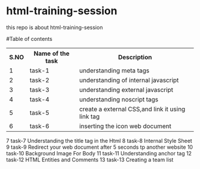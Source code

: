# html-training-session
this repo is about html-training-session

#Table of contents

<table>
  <tr>
    <th>S.NO</th>
    <th>Name of the task</th>
    <th>Description</th>
  </tr>
  <tr>
    <td>1</td>
    <td>task-1</td>
    <td>understanding meta tags</td>
  </tr>
  <tr>
    <td>2</td>
    <td>task-2</td>
    <td>understanding of internal javascript</td>
  </tr>
  <tr>
    <td>3</td>
    <td>task-3</td>
    <td>understanding external javascript</td>
  </tr>
  <tr>
    <td>4</td>
    <td>task-4</td>
    <td>understanding noscript tags</td>
  </tr>
  <tr>
  <td>5</td>
  <td>task-5</td>
  <td>create a external CSS,and link it using link tag</td>
  </tr>
  <tr>
  <td>6</td>
  <td>task-6</td>
  <td>inserting the icon web document</td>
  </tr>
 </table>
 <tr>
    <td>7</td>
    <td>task-7</td>
    <td>Understanding the title tag in the Html</td>
  </tr>
  <tr>
    <td>8</td>
    <td>task-8</td>
    <td>Internal Style Sheet </td>
  </tr>
  <tr>
    <td>9</td>
    <td>task-9</td>
    <td>Redirect your web document after 5 seconds tp another website</td>
  </tr>
  <tr>
    <td>10</td>
    <td>task-10</td>
    <td>Background Image For Body</td>
  </tr>
  <tr>
    <td>11</td>
    <td>task-11</td>
    <td>Understanding anchor tag</td>
  </tr>
  <tr>
    <td>12</td>
    <td>task-12</td>
    <td>HTML Entities and Comments</td>
  </tr>
  <tr>
  <td>13</td>
  <td>task-13</td>
  <td>Creating a team list </td>
  </tr>
</table>

  
